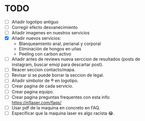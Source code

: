 # TODO

- [ ] Añadir logotipo antiguo
- [ ] Corregir efecto desvanecimiento
- [ ] Añadir imagenes en nuestros servicios
- [x] Añadir nuevos servicios:
  - Blanqueamiento anal, perianal y corporal
  - Eliminación de hongos en uñas
  - Peeling con carbon activo
- [ ] Añadir antes de reviews nueva serccion de resultados (posts de instagram, buscar emoji para descartar post).
- [ ] Reacer seccion contacto/mapa.
- [ ] Revisar si se puede borrar la seccion de legal.
- [ ] Añadir simbolor de ® en logotipo.
- [ ] Crear pagina de cada servicio.
- [ ] Crear pagina equipo.
- [ ] Crear pagina preguntas frequentes con esta info: https://n1laser.com/faqs/
- [ ] Usar pdf de la maquina en concreto en FAQ.
- [ ] Especificar que la maquina laser es algo racista 😂.
